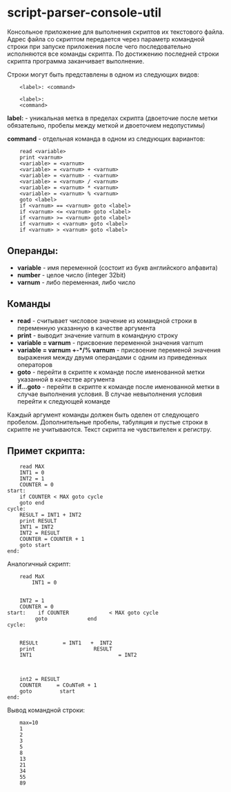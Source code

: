 # script-parser-console-util
Консольное приложение для выполнения скриптов их текстового файла.
Адрес файла со скриптом передается через параметр командной строки при
запуске приложения после чего последовательно исполняются все команды скрипта. 
По достижению последней строки скрипта программа заканчивает выполнение.

Строки могут быть представлены в одном из следующих видов:

```
    <label>: <command>
    
    <label>:
    <command>
```

**label:** - уникальная метка в пределах скрипта (двоеточие после метки обязательно, пробелы между меткой и двоеточием недопустимы)

**command** - отдельная команда в одном из следующих вариантов:

```
    read <variable>
    print <varnum>
    <variable> = <varnum>
    <variable> = <varnum> + <varnum>
    <variable> = <varnum> - <varnum>
    <variable> = <varnum> / <varnum>
    <variable> = <varnum> * <varnum>
    <variable> = <varnum> % <varnum>
    goto <label>
    if <varnum> == <varnum> goto <label>
    if <varnum> <= <varnum> goto <label>
    if <varnum> >= <varnum> goto <label>
    if <varnum> < <varnum> goto <label>
    if <varnum> > <varnum> goto <label>
```
## Операнды:

- **variable** - имя переменной (состоит из букв английского алфавита)
- **number** - целое число (integer 32bit)
- **varnum** - либо переменная, либо число


## Команды

- **read** - считывает числовое значение из командной строки в переменную указанную в качестве аргумента
- **print** - выводит значение varnum в командную строку
- **variable = varnum** - присвоение переменной значения varnum
- **variable = varnum +-*/% varnum** -  присвоение переменой значения выражения между двумя операндами с одним из приведенных операторов
- **goto** - перейти в скрипте к команде после именованной метки указанной в качестве аргумента
- **if...goto** -  перейти в скрипте к команде после именованной метки в случае выполнения условия. В случае невыполнения условия перейти к следующей команде


Каждый аргумент команды должен быть оделен от следующего пробелом.
Дополнительные пробелы, табуляция и пустые строки в скрипте не учитываются.
Текст скрипта не чувствителен к регистру.

## Примет скрипта:

```
    read MAX
    INT1 = 0
    INT2 = 1    
    COUNTER = 0
start:
    if COUNTER < MAX goto cycle
    goto end
cycle:
    RESULT = INT1 + INT2
    print RESULT
    INT1 = INT2
    INT2 = RESULT
    COUNTER = COUNTER + 1
    goto start
end:
```
Аналогичный скрипт:

```
    read MaX
        INT1 = 0


    INT2 = 1    
    COUNTER = 0
start:    if COUNTER             < MAX goto cycle
         goto             end
cycle:


    RESULt        = INT1   +  INT2
    print                   RESULT
    INT1                            = INT2



    int2 = RESULT
    COUNTER     = COuNTeR + 1
    goto         start
end:
```

Вывод командной строки:
```
    max=10
    1
    2
    3
    5
    8
    13
    21
    34
    55
    89
```
